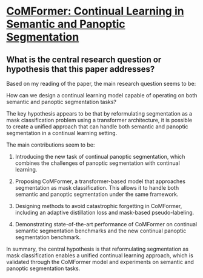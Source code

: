 # [CoMFormer: Continual Learning in Semantic and Panoptic Segmentation](https://arxiv.org/abs/2211.13999)

## What is the central research question or hypothesis that this paper addresses?

 Based on my reading of the paper, the main research question seems to be:

How can we design a continual learning model capable of operating on both semantic and panoptic segmentation tasks?

The key hypothesis appears to be that by reformulating segmentation as a mask classification problem using a transformer architecture, it is possible to create a unified approach that can handle both semantic and panoptic segmentation in a continual learning setting. 

The main contributions seem to be:

1) Introducing the new task of continual panoptic segmentation, which combines the challenges of panoptic segmentation with continual learning.

2) Proposing CoMFormer, a transformer-based model that approaches segmentation as mask classification. This allows it to handle both semantic and panoptic segmentation under the same framework.

3) Designing methods to avoid catastrophic forgetting in CoMFormer, including an adaptive distillation loss and mask-based pseudo-labeling. 

4) Demonstrating state-of-the-art performance of CoMFormer on continual semantic segmentation benchmarks and the new continual panoptic segmentation benchmark.

In summary, the central hypothesis is that reformulating segmentation as mask classification enables a unified continual learning approach, which is validated through the CoMFormer model and experiments on semantic and panoptic segmentation tasks.
